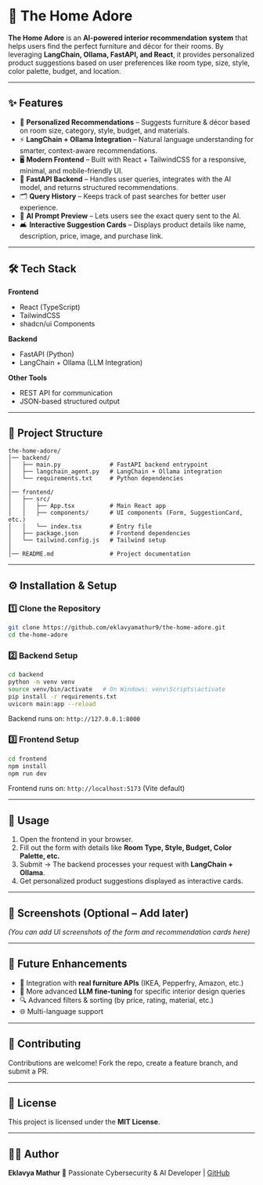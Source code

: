 # 🏡 The Home Adore

**The Home Adore** is an **AI-powered interior recommendation system** that helps users find the perfect furniture and décor for their rooms. By leveraging **LangChain, Ollama, FastAPI, and React**, it provides personalized product suggestions based on user preferences like room type, size, style, color palette, budget, and location.

---

## ✨ Features

* 🎨 **Personalized Recommendations** – Suggests furniture & décor based on room size, category, style, budget, and materials.
* ⚡ **LangChain + Ollama Integration** – Natural language understanding for smarter, context-aware recommendations.
* 🖥️ **Modern Frontend** – Built with React + TailwindCSS for a responsive, minimal, and mobile-friendly UI.
* 🔗 **FastAPI Backend** – Handles user queries, integrates with the AI model, and returns structured recommendations.
* 🗂️ **Query History** – Keeps track of past searches for better user experience.
* 👀 **AI Prompt Preview** – Lets users see the exact query sent to the AI.
* 🛋️ **Interactive Suggestion Cards** – Displays product details like name, description, price, image, and purchase link.

---

## 🛠️ Tech Stack

**Frontend**

* React (TypeScript)
* TailwindCSS
* shadcn/ui Components

**Backend**

* FastAPI (Python)
* LangChain + Ollama (LLM Integration)

**Other Tools**

* REST API for communication
* JSON-based structured output

---

## 📂 Project Structure

```
the-home-adore/
│── backend/
│   ├── main.py              # FastAPI backend entrypoint
│   ├── langchain_agent.py   # LangChain + Ollama integration
│   └── requirements.txt     # Python dependencies
│
│── frontend/
│   ├── src/
│   │   ├── App.tsx          # Main React app
│   │   ├── components/      # UI components (Form, SuggestionCard, etc.)
│   │   └── index.tsx        # Entry file
│   ├── package.json         # Frontend dependencies
│   └── tailwind.config.js   # Tailwind setup
│
│── README.md                # Project documentation
```

---

## ⚙️ Installation & Setup

### 1️⃣ Clone the Repository

```bash
git clone https://github.com/eklavyamathur9/the-home-adore.git
cd the-home-adore
```

### 2️⃣ Backend Setup

```bash
cd backend
python -m venv venv
source venv/bin/activate   # On Windows: venv\Scripts\activate
pip install -r requirements.txt
uvicorn main:app --reload
```

Backend runs on: `http://127.0.0.1:8000`

### 3️⃣ Frontend Setup

```bash
cd frontend
npm install
npm run dev
```

Frontend runs on: `http://localhost:5173` (Vite default)

---

## 🚀 Usage

1. Open the frontend in your browser.
2. Fill out the form with details like **Room Type, Style, Budget, Color Palette, etc.**
3. Submit → The backend processes your request with **LangChain + Ollama**.
4. Get personalized product suggestions displayed as interactive cards.

---

## 📸 Screenshots (Optional – Add later)

*(You can add UI screenshots of the form and recommendation cards here)*

---

## 📌 Future Enhancements

* 🛒 Integration with **real furniture APIs** (IKEA, Pepperfry, Amazon, etc.)
* 🧠 More advanced **LLM fine-tuning** for specific interior design queries
* 🔍 Advanced filters & sorting (by price, rating, material, etc.)
* 🌐 Multi-language support

---

## 🤝 Contributing

Contributions are welcome! Fork the repo, create a feature branch, and submit a PR.

---

## 📄 License

This project is licensed under the **MIT License**.

---

## 👨‍💻 Author

**Eklavya Mathur**
🚀 Passionate Cybersecurity & AI Developer | [GitHub](https://github.com/eklavyamathur9)

